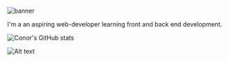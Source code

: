 ![banner](https://user-images.githubusercontent.com/101094809/180194538-313c7895-d394-400c-b0b7-75a20d246d41.png)

I'm a an aspiring web-developer learning front and back end development.

![Conor's GitHub stats](https://github-readme-stats.vercel.app/api?username=amtresu)


![Alt text](https://spotify-recently-played-readme.vercel.app/api?user=1262110925)

